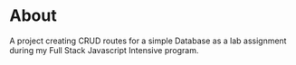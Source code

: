 # About
  A project creating CRUD routes for a simple Database as a lab assignment during my Full Stack Javascript Intensive program.
